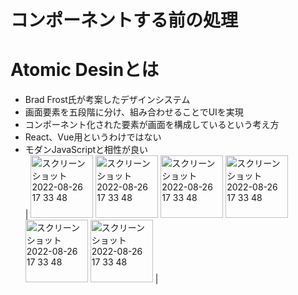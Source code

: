 # コンポーネントする前の処理


# Atomic Desinとは
- Brad Frost氏が考案したデザインシステム
- 画面要素を五段階に分け、組み合わせることでUIを実現
- コンポーネント化された要素が画面を構成しているという考え方
- React、Vue用というわけではない
- モダンJavaScriptと相性が良い</br>
| <img width="100" alt="スクリーンショット 2022-08-26 17 33 48" src="https://user-images.githubusercontent.com/65487059/228680632-28a16d88-92af-427b-9513-32b858290135.jpeg"> <img width="100" alt="スクリーンショット 2022-08-26 17 33 48" src="https://user-images.githubusercontent.com/65487059/228681909-70d70a51-6510-45c8-bc96-93a8f6598cfc.jpeg"> <img width="100" alt="スクリーンショット 2022-08-26 17 33 48" src="https://user-images.githubusercontent.com/65487059/228682035-e6fd4dbf-19d3-46dc-8af6-a75c7fa0211e.jpeg"> <img width="100" alt="スクリーンショット 2022-08-26 17 33 48" src="https://user-images.githubusercontent.com/65487059/228682100-81d7f733-4863-4b73-b42e-a4c6bb78169b.jpeg"> <img width="100" alt="スクリーンショット 2022-08-26 17 33 48" src="https://user-images.githubusercontent.com/65487059/228682144-80211805-2af9-4911-b368-ad4071a93e1f.jpeg"> <img width="100" alt="スクリーンショット 2022-08-26 17 33 48" src="https://user-images.githubusercontent.com/65487059/228682178-485a6456-cb86-4191-863e-41e272fe3246.jpeg"> |
